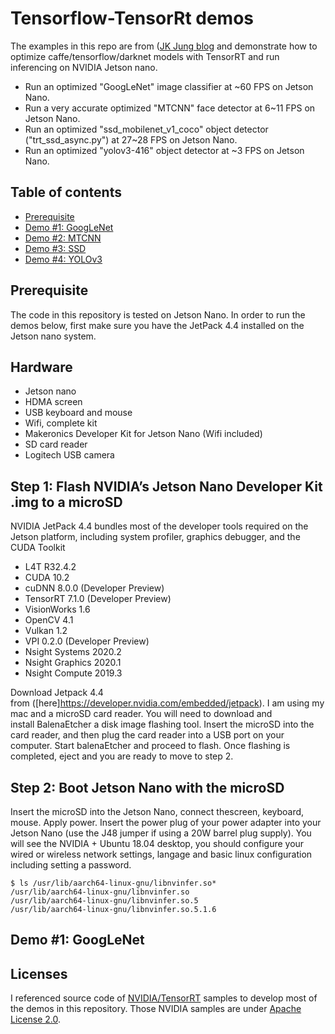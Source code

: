 # Tensorflow-TensorRt demos

The examples in this repo are from ([JK Jung blog](https://jkjung-avt.github.io/) and demonstrate how to optimize caffe/tensorflow/darknet models with TensorRT and run inferencing on NVIDIA Jetson nano.   

* Run an optimized "GoogLeNet" image classifier at ~60 FPS on Jetson Nano.
* Run a very accurate optimized "MTCNN" face detector at 6~11 FPS on Jetson Nano.
* Run an optimized "ssd_mobilenet_v1_coco" object detector ("trt_ssd_async.py") at 27~28 FPS on Jetson Nano.
* Run an optimized "yolov3-416" object detector at ~3 FPS on Jetson Nano.


Table of contents
-----------------

* [Prerequisite](#prerequisite)
* [Demo #1: GoogLeNet](#googlenet)
* [Demo #2: MTCNN](#mtcnn)
* [Demo #3: SSD](#ssd)
* [Demo #4: YOLOv3](#yolov3)

<a name="prerequisite"></a>
Prerequisite
------------

The code in this repository is tested on  Jetson Nano.  In order to run the demos below, first make sure you have the JetPack 4.4 installed on the Jetson nano system.  

## Hardware
- Jetson nano
- HDMA screen
- USB keyboard and mouse
- Wifi, complete kit
- Makeronics Developer Kit for Jetson Nano (Wifi included)
- SD card reader
- Logitech USB camera

## Step 1: Flash NVIDIA’s Jetson Nano Developer Kit .img to a microSD
NVIDIA JetPack 4.4  bundles most of the developer tools required on the Jetson platform, including system profiler, graphics debugger, and the CUDA Toolkit
- L4T R32.4.2
- CUDA 10.2
- cuDNN 8.0.0 (Developer Preview)
- TensorRT 7.1.0 (Developer Preview)
- VisionWorks 1.6
- OpenCV 4.1
- Vulkan 1.2
- VPI 0.2.0 (Developer Preview)
- Nsight Systems 2020.2
- Nsight Graphics 2020.1
- Nsight Compute 2019.3

Download Jetpack 4.4 from ([here]https://developer.nvidia.com/embedded/jetpack). I am using my mac and a microSD card reader. You will need to download and install BalenaEtcher a disk image flashing tool. Insert the microSD into the card reader, and then plug the card reader into a USB port on your computer. Start balenaEtcher and proceed to flash. Once flashing is completed, eject and you are ready to move to step 2.

## Step 2: Boot Jetson Nano with the microSD
Insert the microSD into the Jetson Nano, connect thescreen, keyboard, mouse. Apply power. Insert the power plug of your power adapter into your Jetson Nano (use the J48 jumper if using a 20W barrel plug supply). You will see the NVIDIA + Ubuntu 18.04 desktop, you should configure your wired or wireless network settings, langage and basic linux configuration including setting a password.

```shell
$ ls /usr/lib/aarch64-linux-gnu/libnvinfer.so*
/usr/lib/aarch64-linux-gnu/libnvinfer.so
/usr/lib/aarch64-linux-gnu/libnvinfer.so.5
/usr/lib/aarch64-linux-gnu/libnvinfer.so.5.1.6
```





<a name="googlenet"></a>
Demo #1: GoogLeNet
------------------


Licenses
--------

I referenced source code of [NVIDIA/TensorRT](https://github.com/NVIDIA/TensorRT) samples to develop most of the demos in this repository.  Those NVIDIA samples are under [Apache License 2.0](https://github.com/NVIDIA/TensorRT/blob/master/LICENSE).
